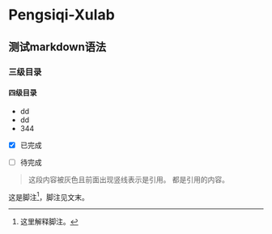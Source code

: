 # Pengsiqi-Xulab

## 测试markdown语法

### 三级目录

#### 四级目录

- dd
- dd
- 344

- [x] 已完成
- [ ] 待完成



> 这段内容被灰色且前面出现竖线表示是引用。
> 都是引用的内容。



这是脚注[^3]，脚注见文末。



[^3]: 这里解释脚注。

